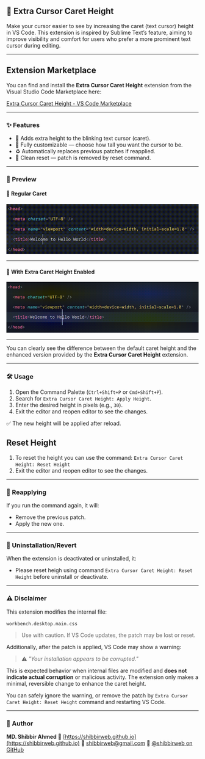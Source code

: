 ## 📐 Extra Cursor Caret Height

Make your cursor easier to see by increasing the caret (text cursor) height in VS Code. 
This extension is inspired by Sublime Text’s feature, aiming to improve visibility and comfort for users who prefer a more prominent text cursor during editing.

---

## Extension Marketplace

You can find and install the **Extra Cursor Caret Height** extension from the Visual Studio Code Marketplace here:

[Extra Cursor Caret Height - VS Code Marketplace](https://marketplace.visualstudio.com/items?itemName=shibbirweb.extra-cursor-caret-height)

---

### ✨ Features

* 🔼 Adds extra height to the blinking text cursor (caret).
* 🎯 Fully customizable — choose how tall you want the cursor to be.
* ♻️ Automatically replaces previous patches if reapplied.
* 🧼 Clean reset — patch is removed by reset command.

---

### 📸 Preview

#### 🔹 Regular Caret

![Regular Caret](docs/assets/images/regular.gif)

---

#### 🔸 With Extra Caret Height Enabled

![With Extra Caret Height](docs/assets/images/with-extra-caret.gif)

---

You can clearly see the difference between the default caret height and the enhanced version provided by the **Extra Cursor Caret Height** extension.

---

### 🛠️ Usage

1. Open the Command Palette (`Ctrl+Shift+P` or `Cmd+Shift+P`).
2. Search for `Extra Cursor Caret Height: Apply Height`.
3. Enter the desired height in pixels (e.g., `30`).
4. Exit the editor and reopen editor to see the changes.

✅ The new height will be applied after reload.

## Reset Height

1. To reset the height you can use the command: `Extra Cursor Caret Height: Reset Height`
2. Exit the editor and reopen editor to see the changes.

---

### 🔄 Reapplying

If you run the command again, it will:

* Remove the previous patch.
* Apply the new one.

---

### 🧹 Uninstallation/Revert

When the extension is deactivated or uninstalled, it:

* Please reset heigh using command `Extra Cursor Caret Height: Reset Height` before uninstall or deactivate.

---

### ⚠️ Disclaimer

This extension modifies the internal file:

```
workbench.desktop.main.css
```

> Use with caution. If VS Code updates, the patch may be lost or reset.

Additionally, after the patch is applied, VS Code may show a warning:
> ⚠️ *"Your installation appears to be corrupted."*

This is expected behavior when internal files are modified and **does not indicate actual corruption** or malicious activity. The extension only makes a minimal, reversible change to enhance the caret height.

You can safely ignore the warning, or remove the patch by `Extra Cursor Caret Height: Reset Height` command and restarting VS Code.

---

### 👤 Author

**MD. Shibbir Ahmed**
🔗 [https://shibbirweb.github.io](https://shibbirweb.github.io)
📧 [shibbirweb@gmail.com](mailto:shibbirweb@gmail.com)
🐙 [@shibbirweb on GitHub](https://github.com/shibbirweb)
